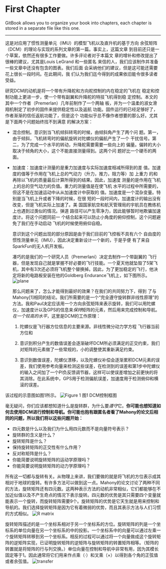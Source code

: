 # First Chapter

GitBook allows you to organize your book into chapters, 
each chapter is stored in a separate file like this one.

***
  这是对应用了惯性测量单元（IMU）的模型飞机以及直升机的基于方向
余弦矩阵（DCM）的理论与实现的系列文章的第一篇。事实上，这篇文章
到目前还只是一个草案，依然还有很多工作要做。许多评论者对于本篇文
章的增补和修改提出了很棒的建议，尤其是Louis LeGrand 和一些匿名
来信的人，我们应该制作并准备一些文章中还没有包含的图表。我们后面
会采纳他们的建议，但是这可能还需要花上很长一段时间。在此期间，我
们认为我们迄今得到的成果依旧能令很多读者受益。

  研究DCM的动机是将一个带有升降舵和方向舵控制的内在稳定的飞机在
稳定和控制功能上更进一步，使一个带有副翼和升降舵的特技飞机得到稳
定控制。本文的其中一个作者（Premerlan）几年前制作了一个两轴
板，并为一个温柔的淑女滑翔机制定了初步的固件来提供稳定性以及返航
功能。固件运行的已经足够好了，作者渐渐的信任返航功能了，但是这个
功能似乎总不像作者想要的那么好。尤其是下面两个问题始终找不到满意
的解决方案：	

* 混合控制。意识到当飞机倾斜转弯的时候，由倾斜角产生了两个问
题。第一，由于倾斜，飞机转弯时的偏航旋转对陀螺仪的偏航产生了一个
干扰信号。第二，为了完成一个水平的转动，升降舵需要需要一些向上的
偏量。偏转的大小取决于倾角的大小，这个不能直接测量得到。这两个问
题好比一个硬币的两面。

* 加速度：加速度计测量的是重力加速度与实际加速度相减所得到的差
值。加速度的值等于作用在飞机上总的气动力（升力，推力，阻力等）加
上重力 的和再除以飞机的质量最后计算所得到的结果。因此，加速度
测量的是作用在飞机上的总的空气动力的负值。重力的测量值是在使飞机
水平的过程中所需要的，但这不是在加速运动中从从加速度计中获取的
值。加速度是一个混杂变量。特别是当飞机上升或者下降的时候，在很
短的一段时间内，加速度计的输出没有改变，但是飞机实际上加速了。美
国国家航空和航天管理局的宇航员在教练机上也遇到过类似的情况。弹道
路径可以产生零净力，因此能够暂时地欺骗加速度计。将这个问题同前一
个结合起来可以防止小角度的俯仰控制，这个问题避免了我们在手动启动
飞机的时候使用俯仰自稳。

  意识到这个问题出现的部分原因是由于我们目前的飞控板不具有六个
自由度的惯性测量单元（IMU），因此决定重新设计一个新的，于是乎便
有了来自SparkFun的无人机开发板。

  凑巧的是我们的一个研究人员（Premerlani）决定去制作一个带副翼的
飞行器，但是发现自己就是掌握不好必要的飞行技能。一个夏天他就坠毁了5架飞机，其中有3次还必须将飞机整个替换掉。因此，为了更加稳定的飞行，他决定将新的电路板安装在他的Goldberg Endurance飞机上，如下图所示。
![plane](http://i.imgur.com/twFeQru.jpg)
  
  那么问题来了，怎么才能得到最好的效果？在我们的共同努力下，得到
了与Mahony[1]相同的结论。我们所需要的是一个“完全遵守旋转群非线性原理”的方法。我和Paul决定应该用一个方向余弦矩阵来表示旋转，我们可以用陀螺仪，加速度计以及GPS的信息来*保持*矩阵的元素，然后用来完成控制和导航。*在一个较高的水平*，这里是DCM的工作原理：


  1. 陀螺仪是飞行器方位信息的主要来源。非线性微分动力学方程  飞行器当前方位和   
  
  2. 意识到积分产生的数值误差会逐渐破坏DCM所必须满足的正交约束，我们对矩阵的元素做了一些常规的，小的调整使其重新满足约束。
  
  3. 意识到数值误差，陀螺仪漂移，以及陀螺仪补偿会逐渐累积DCM元素的误差，我们使用参考向量来检测这些误差，在检测到的误差和第1步中陀螺仪的输入之间加了一个PI负反馈调节器，这样可以使误差增加之前更快的将其消除。在此系统中，GPS用于检测偏航误差，加速度用于检测俯仰和横滚的误差。

该过程的示意图如图1所示。
![Figure 1](http://i.imgur.com/V48Y1B0.png)
              图1 DCM控制框图

 毫无疑问，你们应该都想知道什么是旋转群，为什么要*遵守*它。**你可能也想知道如何去使用DCM进行控制和导航。你可能也抱有跟匿名者看了Mahony的论文后相同的问题，所以我们将以这些问题开始：**

* 四元数是什么以及我们为什么用四元数而不是向量符号表示？
* 旋转群的含义是什么？
* 旋转矩阵是什么？
* 保持旋转矩阵的正交性有什么作用？
* 反对称矩阵是什么？
* 你能简要说明旋转矩阵的运动学原理吗？
* 你能简要说明旋转矩阵的动力学原理吗？

所有这一切都与旋转有关。从物理上来讲，我们要做的就是将飞机的方位表示成其相对于地球的旋转。有许多方法可以做到这一点。Mahony的论文讨论了两种不同的方法，旋转矩阵还有四元数。这两种表示方法的动机非常相似，它们都能够在不加近似值以及不产生奇点的情况下表示旋转。四元数的优势是其只需要四个变量就能表示一个旋转，而旋转矩阵需要9个。旋转矩阵的优势是它天生就是用来控制和导航的。我们选择旋转矩阵是因为它有着微弱的优势，而且其表示方法与人们习惯的方式相似。
![R matrix](http://i.imgur.com/lAHKdRR.png)

旋转矩阵描述的是一个坐标系相对于另一个坐标系的方位。旋转矩阵的列是一个坐标系的单位向量在另一个坐标系的中的投影。一个坐标系中的向量可以通过左乘一个旋转矩阵转移到另一个坐标系。相反的过程可以通过将一个向量做成这个旋转矩阵的逆矩阵实现，已证明旋转矩阵的逆矩阵与旋转矩阵的转置矩阵相等。（矩阵的转置就是将矩阵的行与列交换。）单位向量在控制和导航中非常有用，因为其模长固定等于1。因此通常将它们用来作点乘（·）和叉乘（×）以得到各个角的正弦值或者余弦值。
![transfer](http://i.imgur.com/SElkvQ6.png)
